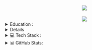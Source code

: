 <h1 align="center">
    <img src="https://readme-typing-svg.herokuapp.com/?font=Righteous&size=35&center=true&vCenter=true&repeat=false&width=500&height=70&duration=4000&lines=Hi+There!+👋;+I'm+TZ+Shuhag;" />
</h1>

<div align="center">
  <a href="https://github.com/tz-shuhag"><img src="https://komarev.com/ghpvc/?username=tz-shuhag&color=brightgreen&style=flat"/><a/>
</div>

<details>
  <summary>Education :</summary>
    
<div align="center">
    
***Shahjalal University of Science & Technology***

 **`Dept. of Petroleum & Mining Engeenering`**
 
 [ 2024 - Present ]

 </div>

 </details>

<details>
  <summary>Contact :</summary>
  
<div align="center">
    
[![Facebook](https://img.shields.io/badge/Facebook-%231877F2.svg?logo=Facebook&logoColor=white)](https://facebook.com/tzshuhag) [![LinkedIn](https://img.shields.io/badge/LinkedIn-%230077B5.svg?logo=linkedin&logoColor=white)](https://linkedin.com/in/tzshuhag) [![X](https://img.shields.io/badge/X-black.svg?logo=X&logoColor=white)](https://x.com/tzshuhag) [![email](https://img.shields.io/badge/Email-D14836?logo=gmail&logoColor=white)](mailto:tzshuhag18@gmail.com)

</div>

</details>

<details>
  <summary>💻 Tech Stack :</summary>

<h1 align="center">
    
![Python](https://img.shields.io/badge/python-3670A0?style=flat&logo=python&logoColor=ffdd54) ![Notion](https://img.shields.io/badge/Notion-%23000000.svg?style=flat&logo=notion&logoColor=white) ![Raspberry Pi](https://img.shields.io/badge/-Raspberry_Pi-C51A4A?style=flat&logo=Raspberry-Pi) ![Portfolio](https://img.shields.io/badge/Portfolio-%23000000.svg?style=flat&logo=firefox&logoColor=#FF7139) ![Tampermonkey](https://img.shields.io/badge/tampermonkey-%2300485B.svg?style=flat&logo=tampermonkey&logoColor=white) ![Cloudflare](https://img.shields.io/badge/Cloudflare-F38020?style=flat&logo=Cloudflare&logoColor=white) ![Gimp](https://img.shields.io/badge/Gimp-657D8B?style=flat&logo=gimp&logoColor=FFFFFF) ![Pi-Hole](https://img.shields.io/badge/pihole-%2396060C.svg?style=flat&logo=pi-hole&logoColor=white) ![FFmpeg](https://shields.io/badge/FFmpeg-%23171717.svg?logo=ffmpeg&style=flat&labelColor=171717&logoColor=5cb85c) ![JavaScript](https://img.shields.io/badge/javascript-%23323330.svg?style=flat&logo=javascript&logoColor=%23F7DF1E)

</h1>

</details>

<details>
  <summary> 📊 GitHub Stats:</summary>

<h1 align="center">
    
![](https://github-readme-stats.vercel.app/api/top-langs/?username=tz-shuhag&theme=graywhite&hide_border=false&include_all_commits=false&count_private=false&layout=compact)

</h1>

</details>





